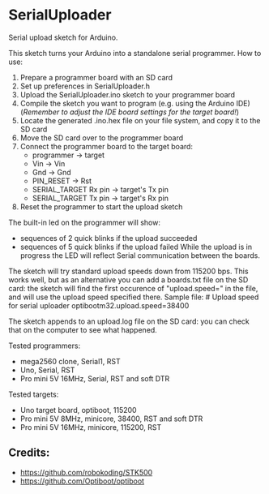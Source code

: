 # SerialUploader
Serial upload sketch for Arduino.

This sketch turns your Arduino into a standalone serial programmer.
How to use:

1. Prepare a programmer board with an SD card
2. Set up preferences in SerialUploader.h
3. Upload the SerialUploader.ino sketch to your programmer board
4. Compile the sketch you want to program (e.g. using the Arduino IDE)
   (_Remember to adjust the IDE board settings for the target board!_)
5. Locate the generated <sketch>.ino.hex file on your file system, and copy it to the SD card
6. Move the SD card over to the programmer board
7. Connect the programmer board to the target board:
    - programmer            -> target
    - Vin                   -> Vin
    - Gnd                   -> Gnd
    - PIN_RESET             -> Rst
    - SERIAL_TARGET Rx pin  -> target's Tx pin
    - SERIAL_TARGET Tx pin  -> target's Rx pin
8. Reset the programmer to start the upload sketch

The built-in led on the programmer will show:
- sequences of 2 quick blinks if the upload succeeded
- sequences of 5 quick blinks if the upload failed
While the upload is in progress the LED will reflect Serial communication between the boards.

The sketch will try standard upload speeds down from 115200 bps. This works well, but as an alternative you can add a
boards.txt file on the SD card: the sketch will find the first occurence of "upload.speed=" in the file, and will use
the upload speed specified there.
Sample file:
    # Upload speed for serial uploader
    optibootm32.upload.speed=38400

The sketch appends to an upload.log file on the SD card: you can check that on the computer to see what happened.

Tested programmers:
- mega2560 clone, Serial1, RST
- Uno, Serial, RST
- Pro mini 5V 16MHz, Serial, RST and soft DTR

Tested targets:
- Uno target board, optiboot, 115200
- Pro mini 5V 8MHz, minicore, 38400, RST and soft DTR
- Pro mini 5V 16MHz, minicore, 115200, RST

## Credits:
- https://github.com/robokoding/STK500
- https://github.com/Optiboot/optiboot
